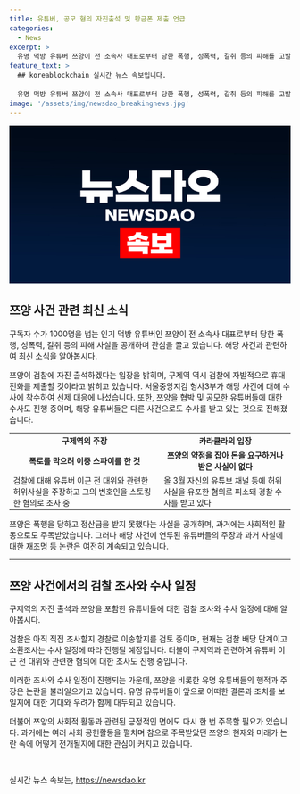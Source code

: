 ```yaml
---
title: 유튜버, 공모 혐의 자진출석 및 황금폰 제출 언급
categories:
  - News
excerpt: >
  유명 먹방 유튜버 쯔양이 전 소속사 대표로부터 당한 폭행, 성폭력, 갈취 등의 피해를 고발하며 논란이 확산 중. 해당 유튜버들에 대한 검찰 수사가 필요한 상황인 가운데, 유튜버 구제역이 검찰에 협조 의사를 밝히고 자진 출석할 것으로 전해졌고, 쯔양을 공모한 유튜버들에 대한 형사고발 사건을 검찰이 받아 조사를 진행 중이다. 같은 사건으로 수사받는 다른 유튜버들의 취재도 진행 중이며, 쯔양의 지난 행적과 후원금에 대한 사실도 재조명 받고 있다.
feature_text: >
  ## koreablockchain 실시간 뉴스 속보입니다.

  유명 먹방 유튜버 쯔양이 전 소속사 대표로부터 당한 폭행, 성폭력, 갈취 등의 피해를 고발하며 논란이 확산 중. 해당 유튜버들에 대한 검찰 수사가 필요한 상황인 가운데, 유튜버 구제역이 검찰에 협조 의사를 밝히고 자진 출석할 것으로 전해졌고, 쯔양을 공모한 유튜버들에 대한 형사고발 사건을 검찰이 받아 조사를 진행 중이다. 같은 사건으로 수사받는 다른 유튜버들의 취재도 진행 중이며, 쯔양의 지난 행적과 후원금에 대한 사실도 재조명 받고 있다.
image: '/assets/img/newsdao_breakingnews.jpg'
---
```


<p><img src="/assets/img/newsdao_breakingnews.jpg" alt="koreablockchain 속보" /></p>

<h2 data-ke-size="size26">쯔양 사건 관련 최신 소식</h2>

<p>구독자 수가 1000명을 넘는 인기 먹방 유튜버인 쯔양이 전 소속사 대표로부터 당한 폭행, 성폭력, 갈취 등의 피해 사실을 공개하며 관심을 끌고 있습니다. 해당 사건과 관련하여 최신 소식을 알아봅시다.</p>

<p data-ke-size="size16">쯔양이 검찰에 자진 출석하겠다는 입장을 밝히며, 구제역 역시 검찰에 자발적으로 휴대전화를 제출할 것이라고 밝히고 있습니다. 서울중앙지검 형사3부가 해당 사건에 대해 수사에 착수하여 선제 대응에 나섰습니다. 또한, 쯔양을 협박 및 공모한 유튜버들에 대한 수사도 진행 중이며, 해당 유튜버들은 다른 사건으로도 수사를 받고 있는 것으로 전해졌습니다.</p>

<table>
  <tr>
    <th>구제역의 주장</th>
    <th>카라큘라의 입장</th>
  </tr>
  <tr>
    <td style="text-align: center; height: 17px;"><b>폭로를 막으려 이중 스파이를 한 것</b></td>
    <td style="text-align: center; height: 17px;"><b>쯔양의 약점을 잡아 돈을 요구하거나 받은 사실이 없다</b></td>
  </tr>
  <tr>
    <td>검찰에 대해 유튜버 이근 전 대위와 관련한 허위사실을 주장하고 그의 변호인을 스토킹한 혐의로 조사 중</td>
    <td>올 3월 자신의 유튜브 채널 등에 허위사실을 유포한 혐의로 피소돼 경찰 수사를 받고 있다</td>
  </tr>
</table>

<p data-ke-size="size16">쯔양은 폭행을 당하고 정산금을 받지 못했다는 사실을 공개하며, 과거에는 사회적인 활동으로도 주목받았습니다. 그러나 해당 사건에 연루된 유튜버들의 주장과 과거 사실에 대한 재조명 등 논란은 여전히 계속되고 있습니다.</p>

<hr>

<h2 data-ke-size="size26">쯔양 사건에서의 검찰 조사와 수사 일정</h2>

<p>구제역의 자진 출석과 쯔양을 포함한 유튜버들에 대한 검찰 조사와 수사 일정에 대해 알아봅시다.</p>

<p data-ke-size="size16">검찰은 아직 직접 조사할지 경찰로 이송할지를 검토 중이며, 현재는 검찰 배당 단계이고 소환조사는 수사 일정에 따라 진행될 예정입니다. 더불어 구제역과 관련하여 유튜버 이근 전 대위와 관련한 혐의에 대한 조사도 진행 중입니다.</p>

<p data-ke-size="size16">이러한 조사와 수사 일정이 진행되는 가운데, 쯔양을 비롯한 유명 유튜버들의 행적과 주장은 논란을 불러일으키고 있습니다. 유명 유튜버들이 앞으로 어떠한 결론과 조치를 보일지에 대한 기대와 우려가 함께 대두되고 있습니다.</p>

<p data-ke-size="size16">더불어 쯔양의 사회적 활동과 관련된 긍정적인 면에도 다시 한 번 주목할 필요가 있습니다. 과거에는 여러 사회 공헌활동을 펼치며 참으로 주목받았던 쯔양의 현재와 미래가 논란 속에 어떻게 전개될지에 대한 관심이 커지고 있습니다.</p>

<p data-ke-size="size16">&nbsp;</p>
실시간 뉴스 속보는, <a href="https://newsdao.kr" rel="dofollow">https://newsdao.kr</a>



